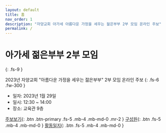 ```yaml
---
layout: default
title: 홈
nav_order: 1 
description: "자양교회 아가세 아름다운 가정을 세우는 젊은부부 2부 모임 온라인 주보"
permalink: /
---
```


# 아가세 젊은부부 2부 모임
{: .fs-9 }

2023년 자양교회 "아름다운 가정을 세우는 젊은부부" 2부 모임 온라인 주보
{: .fs-6 .fw-300 }

- 일자: 2023년 1월 29일
- 일시: 12:30 ~ 14:00
- 장소: 교육관 9층

[주보보기](last){: .btn .btn-primary .fs-5 .mb-4 .mb-md-0 .mr-2 }
[구성원](people){: .btn .fs-5 .mb-4 .mb-md-0 }
[활동일지](activity){: .btn .fs-5 .mb-4 .mb-md-0 }
